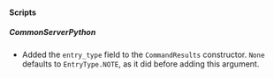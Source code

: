 
#### Scripts
##### CommonServerPython
- Added the `entry_type` field to the `CommandResults` constructor.
  `None` defaults to `EntryType.NOTE`, as it did before adding this argument.

